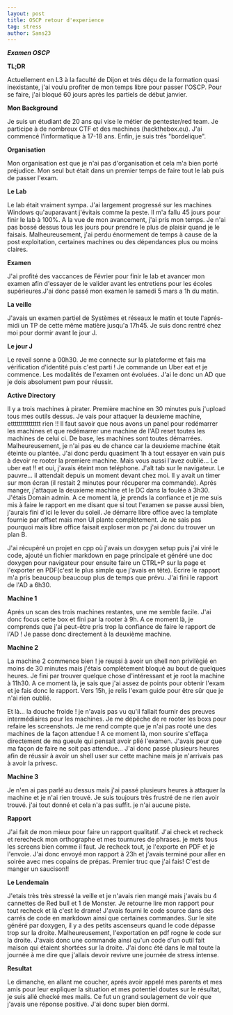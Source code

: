 ```yaml
---
layout: post
title: OSCP retour d'experience
tag: stress
author: Sans23
---
```


**_Examen OSCP_**

**TL;DR**

Actuellement en L3 à la faculté de Dijon et trés déçu de la formation quasi inexistante, j'ai voulu profiter de mon temps libre pour passer l'OSCP. Pour se faire, j'ai bloqué 60 jours après les partiels de début janvier.

**Mon Background**

Je suis un étudiant de 20 ans qui vise le métier de pentester/red team. Je participe à de nombreux CTF et des machines (hackthebox.eu). J'ai commencé l'informatique à 17-18 ans. Enfin, je suis trés "bordelique".

**Organisation**

Mon organisation est que je n'ai pas d'organisation et cela m'a bien porté préjudice. Mon seul but était dans un premier temps de faire tout le lab puis de passer l'exam.

**Le Lab**

Le lab était vraiment sympa. J'ai largement progressé sur les machines Windows qu'auparavant j'évitais comme la peste. Il m'a fallu 45 jours pour finir le lab à 100%. A la vue de mon avancement, j'ai pris mon temps. Je n'ai pas bossé dessus tous les jours pour prendre le plus de plaisir quand je le faisais. Malheureusement, j'ai perdu énormement de temps à cause de la post exploitation, certaines machines ou des dépendances plus ou moins claires.

**Examen**

J'ai profité des vaccances de Février pour finir le lab et avancer mon examen afin d'essayer de le valider avant les entretiens pour les écoles supérieures.J'ai donc passé mon examen le samedi 5 mars a 1h du matin.

**La veille**

J'avais un examen partiel de Systèmes et réseaux le matin et toute l'aprés-midi un TP de cette même matière jusqu'a 17h45. Je suis donc rentré chez moi pour dormir avant le jour J.

**Le jour J**

Le reveil sonne a 00h30. Je me connecte sur la plateforme et fais ma vérification d'identité puis c'est parti ! Je commande un Uber eat et je commence. Les modalités de l'examen ont évoluées. J'ai le donc un AD que je dois absolument pwn pour réussir.

**Active Directory**

Il y a trois machines à pirater. Première machine en 30 minutes puis j'upload tous mes outils dessus. Je vais pour attaquer la deuxieme machine, ettttttttttttttt rien !!
Il faut savoir que nous avons un panel pour redémarrer les machines et que redémarrer une machine de l'AD reset toutes les machines de celui ci. De base, les machines sont toutes démarrées. Malheureusement, je n'ai pas eu de chance car la deuxieme machine était éteinte ou plantée. J'ai donc perdu quasiment 1h à tout essayer en vain puis à devoir re rooter la premiere machine.
Mais vous aussi l'avez oublié... Le uber eat !! et oui, j'avais éteint mon teléphone. J'alt tab sur le navigateur. Le pauvre... il attendait depuis un moment devant chez moi. Il y avait un timer sur mon écran (il restait 2 minutes pour récuperer ma commande). Aprés manger, j'attaque la deuxieme machine et le DC dans la foulée à 3h30. J'étais Domain admin. A ce moment là, je prends la confiance et je me suis mis à faire le rapport en me disant que si tout l'examen se passe aussi bien, j'aurais fini d'ici le lever du soleil. Je démarre libre office avec la template fournie par offset mais mon UI plante complètement. Je ne sais pas pourquoi mais libre office faisait exploser mon pc j'ai donc du trouver un plan B.

J'ai récupèré un projet en cpp où j'avais un doxygen setup puis j'ai viré le code, ajouté un fichier markdown en page principale et généré une doc doxygen pour navigateur pour ensuite faire un CTRL+P sur la page et l'exporter en PDF(c'est le plus simple que j'avais en tête).
Ecrire le rapport m'a pris beaucoup beaucoup plus de temps que prévu. J'ai fini le rapport de l'AD a 6h30.

**Machine 1**

Aprés un scan des trois machines restantes, une me semble facile. J'ai donc focus cette box et fini par la rooter à 9h. A ce moment là, je comprends que j'ai peut-être pris trop la confiance de faire le rapport de l'AD ! Je passe donc directement à la deuxième machine.

**Machine 2**

La machine 2 commence bien ! je reussi à avoir un shell non privilègié en moins de 30 minutes mais j'étais complètement bloqué au bout de quelques heures. Je fini par trouver quelque chose d'intéressant et je root la machine à 11h30.
A ce moment là, je sais que j'ai assez de points pour obtenir l'exam  et je fais donc le rapport. Vers 15h, je relis l'exam guide pour être sûr que je n'ai rien oublié.

Et là... la douche froide ! je n'avais pas vu qu'il fallait fournir des preuves intermédiaires pour les machines. Je me dépêche de re rooter les boxs pour refaire les screenshots. Je me rend compte que je n'ai pas rooté une des machines de la façon attendue !  A ce moment là, mon sourire s'effaça directement de ma gueule qui pensait avoir plié l'examen. J'avais peur que ma façon de faire ne soit pas attendue... J'ai donc passé plusieurs heures afin de réussir à avoir un shell user sur cette machine mais je n'arrivais pas à avoir la privesc.

**Machine 3**

Je n'en ai pas parlé au dessus mais j'ai passé plusieurs heures à attaquer la machine et je n'ai rien trouvé. Je suis toujours très frustré de ne rien avoir trouvé. j'ai tout donné et cela n'a pas suffit. je n'ai aucune piste.

**Rapport**

J'ai fait de mon mieux pour faire un rapport qualitatif. J'ai check et recheck et rerecheck mon orthographe et mes tournures de phrases. je mets tous les screens bien comme il faut. Je recheck tout, je l'exporte en PDF et je l'envoie.
J'ai donc envoyé mon rapport à 23h et j'avais terminé pour aller en soirée avec mes copains de prépas. Premier truc que j'ai fais! C'est de manger un saucison!!

**Le Lendemain**

J'etais très très stressé la veille et je n'avais rien mangé mais j'avais bu 4 cannettes de Red bull et 1 de Monster. Je retourne lire mon rapport pour tout recheck et là c'est le drame! J'avais fourni le code source dans des carrés de code en markdown ainsi que certaines commandes. Sur le site généré par doxygen, il y a des petits ascenseurs quand le code dépasse trop sur la droite. Malheureusement, l'exportation en pdf rogne le code sur la droite. J'avais donc une commande ainsi qu'un code d'un outil fait maison qui étaient shortées sur la droite. J'ai donc été dans le mal toute la journée à me dire que j'allais devoir revivre une journée de stress intense.

**Resultat**

Le dimanche, en allant me coucher, aprés avoir appelé mes parents et mes amis pour leur expliquer la situation et mes potentiel doutes sur le résultat, je suis allé checké mes mails. Ce fut un grand soulagement de voir que j'avais une réponse positive. J'ai donc super bien dormi.
